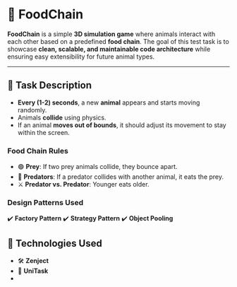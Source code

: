 # 🦁 FoodChain

**FoodChain** is a simple **3D simulation game** where animals interact with each other based on a predefined **food chain**. The goal of this test task is to showcase **clean, scalable, and maintainable code architecture** while ensuring easy extensibility for future animal types.

---

## 🎯 **Task Description**
- **Every (1-2) seconds**, a new **animal** appears and starts moving randomly.
- Animals **collide** using physics.
- If an animal **moves out of bounds**, it should adjust its movement to stay within the screen.

### **Food Chain Rules**
- 🟢 **Prey**: If two prey animals collide, they bounce apart.
- 🔴 **Predators**: If a predator collides with another animal, it eats the prey.
- ⚔️ **Predator vs. Predator**: Younger eats older.

### **Design Patterns Used**
✔️ **Factory Pattern**
✔️ **Strategy Pattern**
✔️ **Object Pooling**

## 🚀 **Technologies Used**
- 🛠 **Zenject**
- 🎨 **UniTask**
- 
